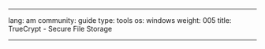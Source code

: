 

---

lang: am
community: guide
type: tools
os: windows
weight: 005
title: TrueCrypt - Secure File Storage

---

<stub>

